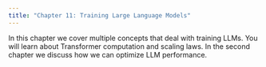 ```yaml
---
title: "Chapter 11: Training Large Language Models"
---
```


In this chapter we cover multiple concepts that deal with training LLMs. You will learn about Transformer computation and scaling laws. In the second chapter we discuss how we can optimize LLM performance.